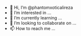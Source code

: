 - 👋 Hi, I’m @phantomxoticalireza
- 👀 I’m interested in ...
- 🌱 I’m currently learning ...
- 💞️ I’m looking to collaborate on ...
- 📫 How to reach me ...

<!---
phantomxoticalireza/phantomxoticalireza is a ✨ special ✨ repository because its `README.md` (this file) appears on your GitHub profile.
You can click the Preview link to take a look at your changes.
--->

